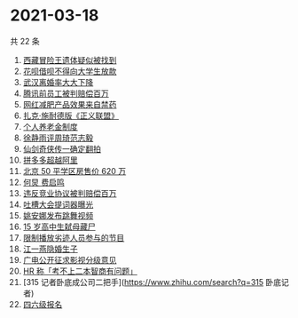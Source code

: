 # 2021-03-18

共 22 条

<!-- BEGIN -->
<!-- 最后更新时间 Thu Mar 18 2021 23:09:27 GMT+0800 (China Standard Time) -->

1. [西藏冒险王遗体疑似被找到](https://www.zhihu.com/search?q=西藏冒险王)
2. [花呗借呗不得向大学生放款](https://www.zhihu.com/search?q=花呗)
3. [武汉离婚率大大下降](https://www.zhihu.com/search?q=离婚冷静期)
4. [腾讯前员工被判赔偿百万](https://www.zhihu.com/search?q=竞业协议)
5. [网红减肥产品效果来自禁药](https://www.zhihu.com/search?q=减肥药)
6. [扎克·施耐德版《正义联盟》](https://www.zhihu.com/search?q=正义联盟)
7. [个人养老金制度](https://www.zhihu.com/search?q=个人养老金制度)
8. [徐静雨评周琦范志毅](https://www.zhihu.com/search?q=徐静雨)
9. [仙剑奇侠传一确定翻拍](https://www.zhihu.com/search?q=仙剑一翻牌)
10. [拼多多超越阿里](https://www.zhihu.com/search?q=拼多多超阿里)
11. [北京 50 平学区房售价 620 万](https://www.zhihu.com/search?q=学区房)
12. [何炅 费启鸣](https://www.zhihu.com/search?q=何炅)
13. [违反竞业协议被判赔偿百万](https://www.zhihu.com/search?q=竞业协议)
14. [吐槽大会提词器曝光](https://www.zhihu.com/search?q=吐槽大会)
15. [姚安娜发布跳舞视频](https://www.zhihu.com/search?q=姚安娜)
16. [15 岁高中生弑母藏尸](https://www.zhihu.com/search?q=高中生弑母)
17. [限制播放劣迹人员参与的节目](https://www.zhihu.com/search?q=劣迹艺人)
18. [江一燕隐婚生子](https://www.zhihu.com/search?q=江一燕)
19. [广电公开征求影视分级意见](https://www.zhihu.com/search?q=影视分级)
20. [HR 称「考不上二本智商有问题」](https://www.zhihu.com/search?q=杭州hr)
21. [315 记者卧底成公司二把手](https://www.zhihu.com/search?q=315 卧底记者)
22. [四六级报名](https://www.zhihu.com/search?q=四六级报名)

<!-- END -->
